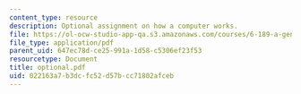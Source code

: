 ```yaml
---
content_type: resource
description: Optional assignment on how a computer works.
file: https://ol-ocw-studio-app-qa.s3.amazonaws.com/courses/6-189-a-gentle-introduction-to-programming-using-python-january-iap-2008/022163a7b3dcfc52d57bcc71802afceb_optional.pdf
file_type: application/pdf
parent_uid: 647ec78d-ce25-991a-1d58-c5306ef23f53
resourcetype: Document
title: optional.pdf
uid: 022163a7-b3dc-fc52-d57b-cc71802afceb
---
```

